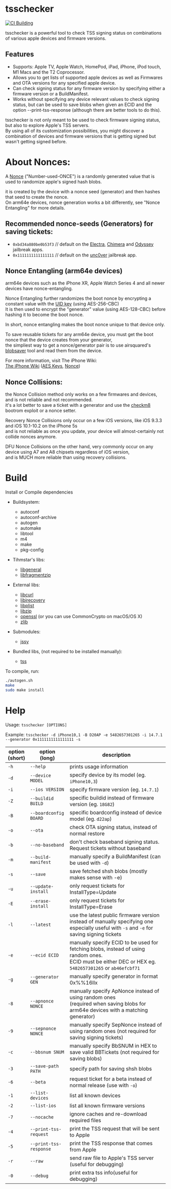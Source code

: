 # tsschecker
[![CI Building](https://img.shields.io/github/actions/workflow/status/1Conan/tsschecker/build_release.yml?branch=main&style=for-the-badge)](https://github.com/1Conan/tsschecker/actions)

tsschecker is a powerful tool to check TSS signing status on combinations of various apple devices and firmware versions.

## Features  
* Supports: Apple TV, Apple Watch, HomePod, iPad, iPhone, iPod touch, M1 Macs and the T2 Coprocessor.
* Allows you to get lists of supported apple devices as well as Firmwares and OTA versions for any specified apple device.
* Can check signing status for any firmware version by specifying either a firmware version or a BuildManifest.
* Works without specifying any device relevant values to check signing status, but can be used to save blobs when given an ECID and the option --print-tss-response (although there are better tools to do this).

tsschecker is not only meant to be used to check firmware signing status, but also to explore Apple's TSS servers.<br/>
By using all of its customization possibilities, you might discover a combination of devices and firmware versions that is getting signed but wasn't getting signed before. 

# About Nonces:
A [Nonce](https://wikipedia.org/wiki/Cryptographic_nonce) ("Number-used-ONCE") is a randomly generated value that is used to randomize apple's signed hash blobs.

it is created by the device with a nonce seed (generator) and then hashes that seed to create the nonce.<br/>On arm64e devices, nonce generation works a bit differently, see "Nonce Entangling" for more details.

## Recommended nonce-seeds (Generators) for saving tickets:
* `0xbd34a880be0b53f3` // default on the [Electra](https://coolstar.org/electra/), [Chimera](https://chimera.coolstar.org/) and [Odyssey](https://theodyssey.dev/) jailbreak apps.
* `0x1111111111111111` // default on the [unc0ver](https://unc0ver.dev) jailbreak app.

## Nonce Entangling (arm64e devices)
arm64e devices such as the iPhone XR, Apple Watch Series 4 and all newer devices have nonce-entangling.

Nonce Entangling further randomizes the boot nonce by encrypting a constant value with the [UID key](https://www.theiphonewiki.com/wiki/UID_key) (using AES-256-CBC)<br/>It is then used to encrypt the "generator" value (using AES-128-CBC) before hashing it to become the boot nonce.

In short, nonce entangling makes the boot nonce unique to that device only.

To save reusable tickets for any arm64e device, you must get the boot nonce that the device creates from your generator,<br/>
the simpliest way to get a nonce/generator pair is to use airsquared's [blobsaver](https://github.com/airsquared/blobsaver) tool and read them from the device.

For more information, visit The iPhone Wiki:<br/>
[The iPhone Wiki](https://www.theiphonewiki.com/) ([AES Keys](https://theiphonewiki.com/wiki/AES_Keys), [Nonce](https://theiphonewiki.com/wiki/Nonce))

## Nonce Collisions:

the Nonce Collision method only works on a few firmwares and devices, and is not reliable and not recommended.<br/>it's a lot better to save a ticket with a generator and use the [checkm8](https://github.com/axi0mx/ipwndfu) bootrom exploit or a nonce setter.

Recovery Nonce Collisions only occur on a few iOS versions, like iOS 9.3.3 and iOS 10.1-10.2 on the iPhone 5s<br/>and is not reliable as once you update, your device will almost-certainly not collide nonces anymore.

DFU Nonce Collisions on the other hand, very commonly occur on any device using A7 and A8 chipsets regardless of iOS version,<br/> and is MUCH more reliable than using recovery collisions.

# Build
Install or Compile dependencies

* Buildsystem:
  * autoconf
  * autoconf-archive
  * autogen
  * automake
  * libtool
  * m4
  * make
  * pkg-config

* Tihmstar's libs:
  * [libgeneral](https://github.com/tihmstar/libgeneral)
  * [libfragmentzip](https://github.com/tihmstar/libfragmentzip)

* External libs:
  * [libcurl](https://curl.haxx.se/libcurl/)
  * [libirecovery](https://github.com/libimobiledevice/libirecovery)
  * [libplist](https://github.com/libimobiledevice/libplist)
  * [libzip](https://libzip.org/)
  * [openssl](https://www.openssl.org/) (or you can use CommonCrypto on macOS/OS X)
  * [zlib](https://zlib.net/)
  
* Submodules:
  * [jssy](https://github.com/tihmstar/jssy)
  
* Bundled libs, (not required to be installed manually):
  * [tss](https://github.com/libimobiledevice)

To compile, run:

```bash
./autogen.sh
make
sudo make install
```

# Help  
Usage: `tsschecker [OPTIONS]`

Example: `tsschecker -d iPhone10,1 -B D20AP -e 5482657301265 -i 14.7.1 --generator 0x1111111111111111 -s`

| option<br/>(short) | option<br/>(long) | description |
|-------|-------------------------|--------------------|
| `-h`  | `--help`                | prints usage information |
| `-d`  | `--device MODEL`        | specify device by its model (eg. `iPhone10,3`) |
| `-i`  | `--ios VERSION`         | specify firmware version (eg. `14.7.1`) |
| `-Z`  | `--buildid BUILD`       | specific buildid instead of firmware version (eg. `18G82`) |
| `-B`  | `--boardconfig BOARD`   | specific boardconfig instead of device model (eg. `d22ap`) |
| `-o`  | `--ota`                 | check OTA signing status, instead of normal restore |
| `-b`  | `--no-baseband`         | don't check baseband signing status. Request tickets without baseband |
| `-m`  | `--build-manifest`      | manually specify a BuildManifest (can be used with `-d`) |
| `-s`  | `--save`                | save fetched shsh blobs (mostly makes sense with -e) |
| `-u`  | `--update-install`      | only request tickets for InstallType=Update |
| `-E`  | `--erase-install`       | only request tickets for InstallType=Erase |
| `-l`  | `--latest`              | use the latest public firmware version instead of manually specifying one<br/>especially useful with `-s` and `-e` for saving signing tickets |
| `-e`  | `--ecid ECID`           | manually specify ECID to be used for fetching blobs, instead of using random ones.<br/>ECID must be either DEC or HEX eg. `5482657301265` or `ab46efcbf71` |
| `-g`  | `--generator GEN`       | manually specify generator in format 0x%%16llx |
| `-8`  | `--apnonce NONCE`       | manually specify ApNonce instead of using random ones<br/>(required when saving blobs for arm64e devices with a matching generator) |
| `-9`  | `--sepnonce NONCE`      | manually specify SepNonce instead of using random ones (not required for saving signing tickets) |
| `-c`  | `--bbsnum SNUM`         | manually specify BbSNUM in HEX to save valid BBTickets (not required for saving blobs) |
| `-3`  | `--save-path PATH`      | specify path for saving shsh blobs |
| `-6`  | `--beta`                | request ticket for a beta instead of normal release (use with `-o`) |
| `-1`  | `--list-devices`        | list all known devices |
| `-2`  | `--list-ios`            | list all known firmware versions |
| `-7`  | `--nocache`             | ignore caches and re-download required files |
| `-4`  | `--print-tss-request`   | print the TSS request that will be sent to Apple |
| `-5`  | `--print-tss-response`  | print the TSS response that comes from Apple |
| `-r`  | `--raw`                 | send raw file to Apple's TSS server (useful for debugging) |
| `-0`  | `--debug`               | print extra tss info(useful for debugging) |
